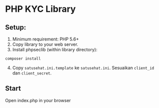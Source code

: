 # PHP KYC Library

## Setup:
1. Minimum requirement: PHP 5.6+
2. Copy library to your web server.
3. Install phpseclib (within library directory):
```
composer install
```
4. Copy ```satusehat.ini.template``` ke ```satusehat.ini```. Sesuaikan ```client_id``` dan ```client_secret```.

## Start
Open index.php in your browser